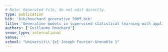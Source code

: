 ```yaml
---
# Note: Generated file, do not edit directly.
type: publication
bib: 'bib/bouchard_generative_2005.bib'
title: 'Generative models in supervised statistical learning with applications to digital image categorization and structural reliability'
authors: ['Guillaume Bouchard']
venue_type: international
venue: ''
school: "Universit\\'{e} Joseph Fourier-Grenoble 1"
---
```

